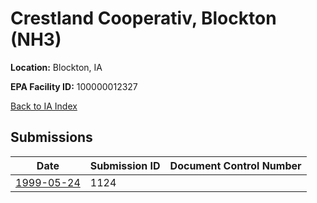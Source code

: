 # Crestland Cooperativ, Blockton (NH3)

**Location:** Blockton, IA

**EPA Facility ID:** 100000012327

[Back to IA Index](../../index.md)

## Submissions

| Date | Submission ID | Document Control Number |
|------|--------------|-------------------------|
| [1999-05-24](submissions/1124.md) | 1124 |  |
